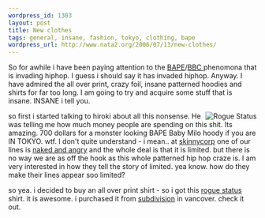 ```yaml
--- 
wordpress_id: 1303
layout: post
title: New clothes
tags: general, insane, fashion, tokyo, clothing, bape
wordpress_url: http://www.nata2.org/2006/07/13/new-clothes/
---
```

So for awhile i have been paying attention to the <a href="http://www.bape.com/">BAPE</a>/<a href="http://www.zugara.com/bbc/">BBC </a>phenomona that is invading hiphop. I guess i should say it has invaded hiphop. Anyway. I have admired the all over print, crazy foil, insane patterned hoodies and shirts for far too long. I am going to try and acquire some stuff that is insane. INSANE i tell you.

<img align="right" title="Rogue Status" alt="Rogue Status" src="http://static.flickr.com/65/187996848_c09499c0d9_m.jpg" />so first i started talking to hiroki about all this nonsense. He was telling me how much money people are spending on this shit. Its amazing. 700 dollars for a monster looking BAPE Baby Milo hoody if you are IN TOKYO. wtf. I don't quite understand - i mean.. at <a href="http://www.skinnycorp.com">skinnycorp</a> one of our lines is <a href="http://www.nakedandangry.com">naked and angry</a> and the whole deal is that it is limited. but there is no way we are as off the hook as this whole patterned hip hop craze is. I am very interested in how they tell the story of limited. yea know. how do they make their lines appear soo limited?

so yea. i decided to buy an all over print shirt - so i got this <a href="http://roguestatus.com">rogue status</a> shirt. it is awesome. i purchased it from <a href="http://subdivisioninc.com/">subdivision</a> in vancover. check it out.
